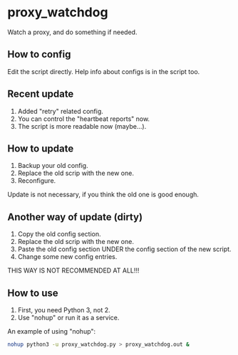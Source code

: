 # proxy_watchdog
Watch a proxy, and do something if needed.

## How to config
Edit the script directly. Help info about configs is in the script too.

## Recent update
1. Added "retry" related config.
2. You can control the "heartbeat reports" now.
3. The script is more readable now (maybe...).

## How to update
1. Backup your old config.
2. Replace the old scrip with the new one.
3. Reconfigure.

Update is not necessary, if you think the old one is good enough.

## Another way of update (dirty)
1. Copy the old config section.
2. Replace the old scrip with the new one.
3. Paste the old config section UNDER the config section of the new script.
4. Change some new config entries.

THIS WAY IS NOT RECOMMENDED AT ALL!!!

## How to use
1. First, you need Python 3, not 2.
2. Use "nohup" or run it as a service.

An example of using "nohup":
``` bash
nohup python3 -u proxy_watchdog.py > proxy_watchdog.out &
```
